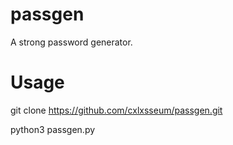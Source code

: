 # passgen
A strong password generator.

# Usage
git clone https://github.com/cxlxsseum/passgen.git

python3 passgen.py
